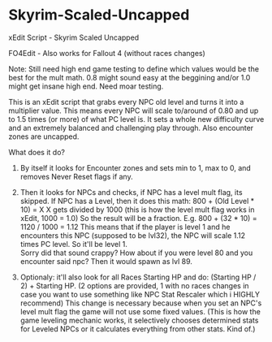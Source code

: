 # Skyrim-Scaled-Uncapped
xEdit Script - Skyrim Scaled Uncapped

FO4Edit - Also works for Fallout 4 (without races changes)


Note: Still need high end game testing to define which values would be the best for the mult math. 0.8 might sound easy at the beggining and/or 1.0 might get insane high end. Need moar testing.


This is an xEdit script that grabs every NPC old level and turns it into a multiplier value. This means every NPC will scale to/around of 0.80 and up to 1.5 times (or more) of what PC level is. It sets a whole new difficulty curve and an extremely balanced and challenging play through. Also encounter zones are uncapped.

What does it do?

1) By itself it looks for Encounter zones and sets min to 1, max to 0, and removes Never Reset flags if any.
2) Then it looks for NPCs and checks, if NPC has a level mult flag, its skipped. If NPC has a Level, then it does this math:
﻿800 + (Old Level * 10) = X 
﻿X gets divided by 1000 (this is how the level mult flag works in xEdit, 1000 = 1.0) 
﻿So the result will be a fraction. 
﻿E.g. 800 + (32 * 10) = 1120 / 1000 = 1.12 
﻿﻿This means that if the player is level 1 and he encounters this NPC (supposed to be lvl32), the NPC will scale 1.12 times PC level. So it'll be level 1.  
﻿﻿Sorry did that sound crappy? How about if you were level 80 and you encounter said npc? Then it would spawn as lvl 89.

3) Optionaly: it'll also look for all Races Starting HP and do: (Starting HP / 2) + Starting HP.
(2 options are provided, 1 with no races changes in case you want to use something like NPC Stat Rescaler﻿ which i HIGHLY recommend)
﻿This change is necessary because when you set an NPC's level mult flag the game will not use some fixed values. (This is how the game leveling mechanic works, it selectively chooses determined stats for Leveled NPCs or it calculates everything from other stats. Kind of.)

